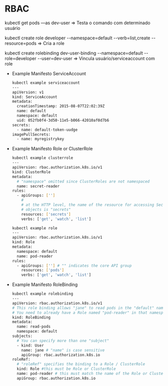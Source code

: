 # RBAC

kubectl get pods —as dev-user ⇒ Testa o comando com determinado usuário

kubectl create role developer --namespace=default --verb=list,create --resource=pods ⇒ Cria a role

kubectl create rolebinding dev-user-binding --namespace=default --role=developer --user=dev-user ⇒ Vincula usuário/serviceaccount com role

- Example Manifesto ServiceAccount
    
    ```bash
    kubectl example serviceaccount
    ---
    apiVersion: v1
    kind: ServiceAccount
    metadata:
      creationTimestamp: 2015-08-07T22:02:39Z
      name: default
      namespace: default
      uid: 052fb0f4-3d50-11e5-b066-42010af0d7b6
    secrets:
      - name: default-token-uudge
    imagePullSecrets:
      - name: myregistrykey
    ```
    
- Example Manifesto Role or ClusterRole
    
    ```bash
    kubectl example clusterrole   
    ---
    apiVersion: rbac.authorization.k8s.io/v1
    kind: ClusterRole
    metadata:
      # "namespace" omitted since ClusterRoles are not namespaced
      name: secret-reader
    rules:
      - apiGroups: ['']
        #
        # at the HTTP level, the name of the resource for accessing Secret
        # objects is "secrets"
        resources: ['secrets']
        verbs: ['get', 'watch', 'list']
    
    kubectl example role       
    ---
    apiVersion: rbac.authorization.k8s.io/v1
    kind: Role
    metadata:
      namespace: default
      name: pod-reader
    rules:
      - apiGroups: [''] # "" indicates the core API group
        resources: ['pods']
        verbs: ['get', 'watch', 'list']
    ```
    
- Example Manifesto RoleBinding
    
    ```bash
    kubectl example rolebinding   
    ---
    apiVersion: rbac.authorization.k8s.io/v1
    # This role binding allows "jane" to read pods in the "default" namespace.
    # You need to already have a Role named "pod-reader" in that namespace.
    kind: RoleBinding
    metadata:
      name: read-pods
      namespace: default
    subjects:
      # You can specify more than one "subject"
      - kind: User
        name: jane # "name" is case sensitive
        apiGroup: rbac.authorization.k8s.io
    roleRef:
      # "roleRef" specifies the binding to a Role / ClusterRole
      kind: Role #this must be Role or ClusterRole
      name: pod-reader # this must match the name of the Role or ClusterRole you wish to bind to
      apiGroup: rbac.authorization.k8s.io
    ```